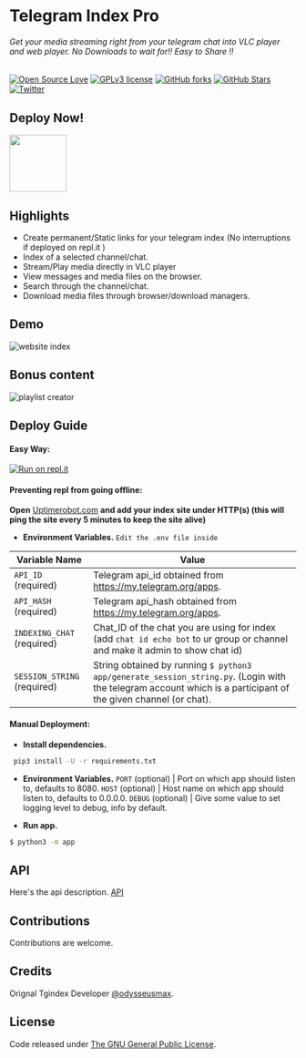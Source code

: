 # Telegram Index Pro
###### Get your media streaming right from your telegram chat into VLC player and web player. No Downloads to wait for!! Easy to Share !!

[![Open Source Love](https://img.shields.io/github/issues/Rayanfer32/TgindexPro?style=for-the-badge)](.) [![GPLv3 license](https://img.shields.io/badge/License-GPLv3-orange.svg?style=for-the-badge)](LICENSE) [![GitHub forks](https://img.shields.io/github/forks/Rayanfer32/TgindexPro?style=for-the-badge)]() [![GitHub Stars](https://img.shields.io/github/stars/Rayanfer32/TgindexPro?style=for-the-badge)]() [![Twitter](https://img.shields.io/twitter/url?style=social)](https://twitter.com/intent/tweet?text=Wow:http://github.com/Rayanfer32/TgindexPro)

## Deploy Now!
[<img height=100 src="https://repl.it/badge/github/kokoamartin/testaroy">](https://repl.it/github/kokoamartin/testaroy)

## Highlights

* Create permanent/Static links for your telegram index (No interruptions if deployed on repl.it )
* Index of a selected channel/chat.
* Stream/Play media directly in VLC player
* View messages and media files on the browser.
* Search through the channel/chat.
* Download media files through browser/download managers.

## Demo

![website index](img/tgindex_site.PNG "website index")

## Bonus content

![playlist creator](img/playlist_site.PNG "playlist site")

## Deploy Guide
#### Easy Way:
[![Run on repl.it](https://repl.it/badge/github/Rayanfer32/TgindexPro)](https://repl.it/github/Rayanfer32/TgindexPro)


#### Preventing repl from going offline:
**Open** [Uptimerobot.com](https://uptimerobot.com) **and add your index site under HTTP(s) (this will ping the site every 5 minutes to keep the site alive)**

* **Environment Variables.**
`Edit the .env file inside`

| Variable Name | Value
|------------- | -------------
| `API_ID` (required) | Telegram api_id obtained from https://my.telegram.org/apps.
| `API_HASH` (required) | Telegram api_hash obtained from https://my.telegram.org/apps.
| `INDEXING_CHAT` (required) | Chat_ID of the chat you are using for index (add `chat id echo bot` to ur group or channel and make it admin to show chat id) 
| `SESSION_STRING` (required) | String obtained by running `$ python3 app/generate_session_string.py`. (Login with the telegram account which is a participant of the given channel (or chat).

#### Manual Deployment:
* **Install dependencies.**
```bash
 pip3 install -U -r requirements.txt
```

* **Environment Variables.**
`PORT` (optional) | Port on which app should listen to, defaults to 8080.
`HOST` (optional) | Host name on which app should listen to, defaults to 0.0.0.0. 
`DEBUG` (optional) | Give some value to set logging level to debug, info by default.

* **Run app.**
```bash
$ python3 -m app
```

## API

Here's the api description. [API](https://github.com/odysseusmax/tg-index/wiki/API)

## Contributions

Contributions are welcome.

## Credits

Orignal Tgindex Developer [@odysseusmax](https://tx.me/odysseusmax).

## License
Code released under [The GNU General Public License](LICENSE).
